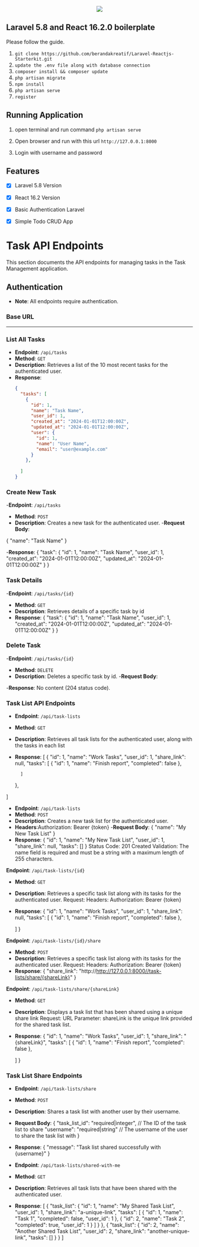 <p align="center"><img src="https://encrypted-tbn0.gstatic.com/images?q=tbn:ANd9GcReb0POmIY3t8_bwE4c55yZXSrZw-HsAY5_dp96I2myI_V17LuZ"></p>

## Laravel 5.8 and React 16.2.0 boilerplate

Please follow the guide.

1. `git clone https://github.com/berandakreatif/Laravel-Reactjs-Starterkit.git`
2. `update the .env file along with database connection`
3. `composer install && composer update`
4. `php artisan migrate`
5. `npm install`
6. `php artisan serve`
7. `register`

## Running Application
1. open terminal and run command `php artisan serve`

2. Open browser and run with this url `http://127.0.0.1:8000`

3. Login with username and password

## Features
- [x] Laravel 5.8 Version
- [x] React 16.2 Version
- [x] Basic Authentication Laravel
- [x] Simple Todo CRUD App


# Task API Endpoints

This section documents the API endpoints for managing tasks in the Task Management application.

## Authentication
- **Note**: All endpoints require authentication.

### Base URL

---

### List All Tasks
- **Endpoint**: `/api/tasks`
- **Method**: `GET`
- **Description**: Retrieves a list of the 10 most recent tasks for the authenticated user.
- **Response**:
  ```json
  {
    "tasks": [
      {
        "id": 1,
        "name": "Task Name",
        "user_id": 1,
        "created_at": "2024-01-01T12:00:00Z",
        "updated_at": "2024-01-01T12:00:00Z",
        "user": {
          "id": 1,
          "name": "User Name",
          "email": "user@example.com"
        }
      },
      
    ]
  }

### Create New Task
-**Endpoint**: `/api/tasks`
- **Method**: `POST`
- **Description**:  Creates a new task for the authenticated user.
-**Request Body**:

 {
  "name": "Task Name"
 }
 
-**Response**:
{
  "task": {
    "id": 1,
    "name": "Task Name",
    "user_id": 1,
    "created_at": "2024-01-01T12:00:00Z",
    "updated_at": "2024-01-01T12:00:00Z"
  }
}

### Task Details
-**Endpoint**: `/api/tasks/{id}`
- **Method**: `GET`
- **Description**:  Retrieves details of a specific task by id
- **Response**:
{
  "task": {
    "id": 1,
    "name": "Task Name",
    "user_id": 1,
    "created_at": "2024-01-01T12:00:00Z",
    "updated_at": "2024-01-01T12:00:00Z"
  }
}


### Delete Task
-**Endpoint**: `/api/tasks/{id}`
- **Method**: `DELETE`
- **Description**:  Deletes a specific task by id.
-**Request Body**:

-**Response**:
No content (204 status code).



### Task List API Endpoints
- **Endpoint**: `/api/task-lists`
- **Method**: `GET`
- **Description**: Retrieves all task lists for the authenticated user, along with the tasks in each list
- **Response**:
[
    {
        "id": 1,
        "name": "Work Tasks",
        "user_id": 1,
        "share_link": null,
        "tasks": [
            {
                "id": 1,
                "name": "Finish report",
                "completed": false
            },
          
        ]
    },
  
]


- **Endpoint**: `/api/task-lists`
- **Method**: `POST`
- **Description**: Creates a new task list for the authenticated user.
- **Headers**:Authorization: Bearer {token}
 -**Request Body**:
    {
        "name": "My New Task List"
    }
- **Response**:
{
    "id": 1,
    "name": "My New Task List",
    "user_id": 1,
    "share_link": null,
    "tasks": []
}
Status Code: 201 Created
Validation: The name field is required and must be a string with a maximum length of 255 characters.


**Endpoint**: `/api/task-lists/{id}`
- **Method**: `GET`
- **Description**:  Retrieves a specific task list along with its tasks for the authenticated user.
Request:
Headers: Authorization: Bearer {token}
- **Response**:
{
    "id": 1,
    "name": "Work Tasks",
    "user_id": 1,
    "share_link": null,
    "tasks": [
        {
            "id": 1,
            "name": "Finish report",
            "completed": false
        },
        
    ]
}


**Endpoint**: `/api/task-lists/{id}/share`
- **Method**: `POST`
- **Description**:  Retrieves a specific task list along with its tasks for the authenticated user.
Request:
Headers: Authorization: Bearer {token}
- **Response**:
{
    "share_link": "http://http://127.0.0.1:8000//task-lists/share/{shareLink}"
}


**Endpoint**: `/api/task-lists/share/{shareLink}`
- **Method**: `GET`
- **Description**:  Displays a task list that has been shared using a unique share link
Request:
URL Parameter: shareLink is the unique link provided for the shared task list.
- **Response**:
{
    "id": 1,
    "name": "Work Tasks",
    "user_id": 1,
    "share_link": "{shareLink}",
    "tasks": [
        {
            "id": 1,
            "name": "Finish report",
            "completed": false
        },
        
    ]
}



### Task List Share Endpoints
- **Endpoint**: `/api/task-lists/share`
- **Method**: `POST`
- **Description**: Shares a task list with another user by their username.
- **Request Body**:
{
  "task_list_id": "required|integer",  // The ID of the task list to share
  "username": "required|string"        // The username of the user to share the task list with
}
- **Response**:
{
  "message": "Task list shared successfully with {username}"
}



- **Endpoint**: `/api/task-lists/shared-with-me`
- **Method**: `GET`
- **Description**:  Retrieves all task lists that have been shared with the authenticated user.
- **Response**:
[
  {
    "task_list": {
      "id": 1,
      "name": "My Shared Task List",
      "user_id": 1,
      "share_link": "a-unique-link",
      "tasks": [
        {
          "id": 1,
          "name": "Task 1",
          "completed": false,
          "user_id": 1
        },
        {
          "id": 2,
          "name": "Task 2",
          "completed": true,
          "user_id": 1
        }
      ]
    }
  },
  {
    "task_list": {
      "id": 2,
      "name": "Another Shared Task List",
      "user_id": 2,
      "share_link": "another-unique-link",
      "tasks": []
    }
  }
]

